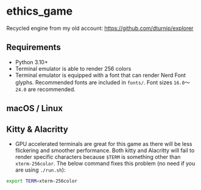 # ethics_game

Recycled engine from my old account: https://github.com/dturnip/explorer

## Requirements

- Python 3.10+
- Terminal emulator is able to render 256 colors
- Terminal emulator is equipped with a font that can render Nerd Font glyphs. Recommended fonts are included in `fonts/`. Font sizes `16.0`〜`24.0` are recommended.

## macOS / Linux

## Kitty & Alacritty

- GPU accelerated terminals are great for this game as there will be less flickering and smoother performance. Both kitty and Alacritty will fail to render specific characters because `$TERM` is something other than `xterm-256color`. The below command fixes this problem (no need if you are using `./run.sh`):

```bash
export TERM=xterm-256color
```
